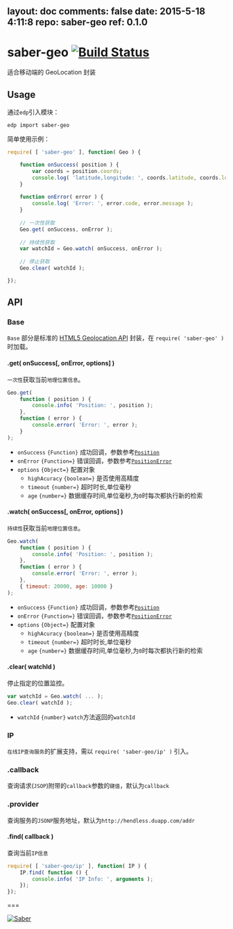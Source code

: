 layout: doc
comments: false
date: 2015-5-18 4:11:8
repo: saber-geo
ref: 0.1.0
---

# saber-geo [![Build Status](https://travis-ci.org/ecomfe/saber-geo.png)](https://travis-ci.org/ecomfe/saber-geo)

适合移动端的 GeoLocation 封装


## Usage

通过`edp`引入模块：

    edp import saber-geo

简单使用示例：

```javascript
require( [ 'saber-geo' ], function( Geo ) {

	function onSuccess( position ) {
    	var coords = position.coords;
       	console.log( 'latitude,longitude: ', coords.latitude, coords.longitude);
    }
    
    function onError( error ) {
    	console.log( 'Error: ', error.code, error.message );
    }
	
	// 一次性获取
	Geo.get( onSuccess, onError );
    
    // 持续性获取
    var watchId = Geo.watch( onSuccess, onError );
    
    // 停止获取
    Geo.clear( watchId );

});
```


## API

### Base

`Base` 部分是标准的 [HTML5 Geolocation API](http://www.w3.org/TR/geolocation-API) 封装，在 `require( 'saber-geo' )` 时加载。

#### .get( onSuccess[, onError, options] )

`一次性`获取当前`地理位置信息`。

```javascript
Geo.get(
	function ( position ) {
    	console.info( 'Position: ', position );
	},
	function ( error ) {
		console.error( 'Error: ', error );
	}
);
```

+ `onSuccess` `{Function}` 成功回调，参数参考[`Position`](http://www.w3.org/TR/geolocation-API/#position_interface)
+ `onError` `{Function=}` 错误回调，参数参考[`PositionError`](http://www.w3.org/TR/geolocation-API/#position_error_interface)
+ `options` `{Object=}` 配置对象
	+ `highAcuracy` `{boolean=}` 是否使用高精度
	+ `timeout` `{number=}` 超时时长,单位毫秒
	+ `age` `{number=}` 数据缓存时间,单位毫秒,为`0`时每次都执行新的检索

#### .watch( onSuccess[, onError, options] )

`持续性`获取当前`地理位置信息`。

```javascript
Geo.watch(
	function ( position ) {
    	console.info( 'Position: ', position );
	},
	function ( error ) {
		console.error( 'Error: ', error );
	},
	{ timeout: 20000, age: 10000 }
);
```

+ `onSuccess` `{Function}` 成功回调，参数参考[`Position`](http://www.w3.org/TR/geolocation-API/#position_interface)
+ `onError` `{Function=}` 错误回调，参数参考[`PositionError`](http://www.w3.org/TR/geolocation-API/#position_error_interface)
+ `options` `{Object=}` 配置对象
	+ `highAcuracy` `{boolean=}` 是否使用高精度
	+ `timeout` `{number=}` 超时时长,单位毫秒
	+ `age` `{number=}` 数据缓存时间,单位毫秒,为`0`时每次都执行新的检索 

#### .clear( watchId )

停止指定的位置监控。

```javascript
var watchId = Geo.watch( ... );
Geo.clear( watchId );
```

+ `watchId` `{number}` `watch`方法返回的`watchId`


### IP

`在线IP查询服务`的扩展支持，需以 `require( 'saber-geo/ip' )` 引入。

### .callback

查询请求(`JSOP`)附带的`callback`参数的`键值`，默认为`callback`

### .provider

查询服务的`JSONP`服务地址，默认为`http://hendless.duapp.com/addr`

#### .find( callback )

查询当前`IP信息`

```javascript
require( [ 'saber-geo/ip' ], function( IP ) {
	IP.find( function () {
    	console.info( 'IP Info: ', arguments );
	});
});
```

===

[![Saber](https://f.cloud.github.com/assets/157338/1485433/aeb5c72a-4714-11e3-87ae-7ef8ae66e605.png)](http://ecomfe.github.io/saber/)
